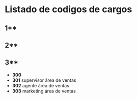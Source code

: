 # Listado de codigos de cargos

## 1**

## 2**

## 3**

- **300**
- **301** supervisor área de ventas
- **302** agente área de ventas
- **303** marketing área de ventas